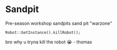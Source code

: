 # Sandpit
Pre-season workshop sandpits
sand pit "warzone"


```
Robot::GetInstance().killRobot();
```

bro why u tryna kill the robot 😭 - thomas
